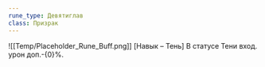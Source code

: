 ```yaml
---
rune_type: Девятиглав
class: Призрак
---
```

![[Temp/Placeholder_Rune_Buff.png]]
[Навык – Тень] В статусе Тени вход. урон доп.-{0}%.

